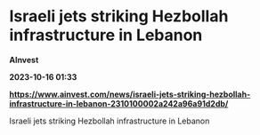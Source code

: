 # Israeli jets striking Hezbollah infrastructure in Lebanon
**AInvest**

**2023-10-16 01:33**

**https://www.ainvest.com/news/israeli-jets-striking-hezbollah-infrastructure-in-lebanon-2310100002a242a96a91d2db/**

Israeli jets striking Hezbollah infrastructure in Lebanon